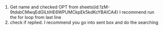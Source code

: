1. Get name and checked OPT from sheets(id:1zM-9tdsbCMwqEdGILtiHE6WPUMCkpEk5kdKcYBAICA4) I recommend run the for loop from last line
2. check if replied. I recommend you go into sent box and do the searching
